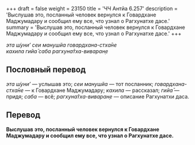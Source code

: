 +++
draft = false
weight = 23150
title = 'ЧЧ Антйа 6.257'
description = 'Выслушав это, посланный человек вернулся к Говардхане Маджумадару и сообщил ему все, что узнал о Рагхунатхе дасе.'
summary = 'Выслушав это, посланный человек вернулся к Говардхане Маджумадару и сообщил ему все, что узнал о Рагхунатхе дасе.'
+++

_эта ш́уни’ сеи манушйа говардхана-стха̄не  
кахила гийа̄ саба рагхуна̄тха-виваран̣е_

## Пословный перевод

_эта_ _ш́уни’_ — услышав это; _сеи_ _манушйа_ — тот посланник; _говардхана_\-_стха̄не_ — к Говардхане Маджумадару; _кахила_ — рассказал; _гийа̄_ — придя; _саба_ — всё; _рагхуна̄тха_\-_виваран̣е_ — описание Рагхунатхи даса.

## Перевод

**Выслушав это, посланный человек вернулся к Говардхане Маджумадару и сообщил ему все, что узнал о Рагхунатхе дасе.**
